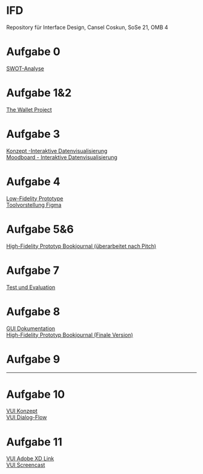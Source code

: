 # IFD
Repository für Interface Design, Cansel Coskun, SoSe 21, OMB 4
# Aufgabe 0
<a href="https://github.com/cansel28/IFD/blob/b1f7f51eca1bc6ad3305c4b58a841ca0576dc434/Aufgabe%200/SWOT_Analyse.pdf">SWOT-Analyse</a>
# Aufgabe 1&2
<a href="https://github.com/cansel28/IFD/blob/c7dbba2cee599c735b996773cd9c843cf7d1fdf8/Aufgabe%201&2/Aufgabe_1_The_Wallet_Project.pdf">The Wallet Project</a>
# Aufgabe 3
<a href="https://github.com/cansel28/IFD/blob/39c91de0ea6af3ae9d525b8e0cbce437b0d6ab88/Aufgabe%203/Konzept_Interaktive%20Datenvisualisierung.pdf">Konzept -Interaktive Datenvisualisierung</a><br>
<a href="https://github.com/cansel28/IFD/blob/39c91de0ea6af3ae9d525b8e0cbce437b0d6ab88/Aufgabe%203/Moodboard_Interaktive%20Datenvisualisierung.pdf">Moodboard - Interaktive Datenvisualisierung</a>
# Aufgabe 4
<a href="https://github.com/cansel28/IFD/blob/57765a9d30ab9264598f858f4c8362d75b2b0e3c/Aufgabe%204/Low_Fidelity_Prototype.pdf">Low-Fidelity Prototype</a><br>
<a href="https://github.com/cansel28/IFD/blob/ce283b8032dc9377b992ef90724967eab30785c6/Aufgabe%204/Figma_von_Cansel_Coskun.pdf">Toolvorstellung Figma</a>
# Aufgabe 5&6
<a href="https://www.figma.com/proto/15fFgb7ALTwUuaIp4gxyHm/IFD_Bookjournal-before?page-id=0%3A1&node-id=20%3A0&viewport=65%2C306%2C0.06831641495227814&scaling=contain">High-Fidelity Prototyp Bookjournal (überarbeitet nach Pitch)</a>
# Aufgabe 7
<a href="https://github.com/cansel28/IFD/blob/4a7e3be356bf0cdcf1fccd22afcc4bdaa88ed495/Aufgabe%207/Dokumentation_Test_und_Evaluation.pdf">Test und Evaluation</a>
# Aufgabe 8
<a href="https://github.com/cansel28/IFD/blob/51ee10db1b6100b68582819b6b7d92ccd0c4c23b/Aufgabe%208/GUI_Book_Journal_Dokumentation.pdf">GUI Dokumentation</a><br>
<a href="https://www.figma.com/proto/MD0Fsi1FQFRzaGzKaXewLG/IFD_Bookjournal-after?page-id=0%3A1&node-id=20%3A0&viewport=-5265%2C890%2C0.5655802488327026&scaling=contain">High-Fidelity Prototyp Bookjournal (Finale Version)</a>
# Aufgabe 9
-----------
# Aufgabe 10
<a href="https://github.com/cansel28/IFD/blob/5bfea732b09fcf2f4c5a3cf0ddcc2df2ad1cd07b/Aufgabe%2010/Konzeptentwurf_Sprachassistenten.pdf">VUI Konzept</a><br>
<a href="https://github.com/cansel28/IFD/blob/3ea7775f9d7fb40f3bc5c600a05ff4d40fa98e49/Aufgabe%2010/Dialog-Flow%20Sprachassistenten.pdf">VUI Dialog-Flow</a>
# Aufgabe 11
<a href="https://xd.adobe.com/view/c9ef72cd-1282-4e60-9145-61f938428591-9cbc/">VUI Adobe XD Link</a><br>
<a href="https://webuser.hs-furtwangen.de/~coskunca/IFD/VUI_Lore_Screencast.mp4">VUI Screencast</a>
